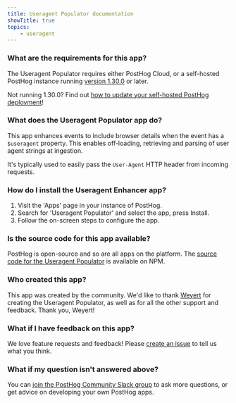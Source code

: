 ```yaml
---
title: Useragent Populator documentation
showTitle: true
topics:
    - useragent
---
```


### What are the requirements for this app?

The Useragent Populator requires either PostHog Cloud, or a self-hosted PostHog instance running [version 1.30.0](https://posthog.com/blog/the-posthog-array-1-30-0) or later. 

Not running 1.30.0? Find out [how to update your self-hosted PostHog deployment](https://posthog.com/docs/self-host/configure/upgrading-posthog)! 

### What does the Useragent Populator app do?

This app enhances events to include browser details when the event has a `$useragent` property. This enables off-loading, retrieving and parsing of user agent strings at ingestion.

It's typically used to easily pass the `User-Agent` HTTP header from incoming requests.

### How do I install the Useragent Enhancer app?

1. Visit the 'Apps' page in your instance of PostHog.
2. Search for 'Useragent Populator' and select the app, press Install.
3. Follow the on-screen steps to configure the app.

### Is the source code for this app available?

PostHog is open-source and so are all apps on the platform. The [source code for the Useragent Populator](https://www.npmjs.com/package/useragent-plugin) is available on NPM. 

### Who created this app?

This app was created by the community. We'd like to thank [Weyert](https://www.npmjs.com/~weyert) for creating the Useragent Populator, as well as for all the other support and feedback. Thank you, Weyert!

### What if I have feedback on this app?

We love feature requests and feedback! Please [create an issue](https://github.com/PostHog/posthog/issues/new?assignees=&labels=enhancement%2C+feature&template=feature_request.md) to tell us what you think. 

### What if my question isn't answered above?

You can [join the PostHog Community Slack group](/slack) to ask more questions, or get advice on developing your own PostHog apps.